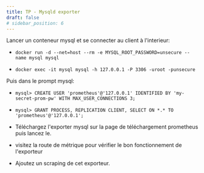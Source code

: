 ```yaml
---
title: TP - Mysqld exporter
draft: false
# sidebar_position: 6
---
```


<!-- - `docker run -it --net=host --rm mysql mysql -h 127.0.0.1 -P 3306 -uroot -pmy-secret-pw` -->

Lancer un conteneur mysql et se connecter au client à l'interieur:

- `docker run -d --net=host --rm -e MYSQL_ROOT_PASSWORD=unsecure --name mysql mysql`

- `docker exec -it mysql mysql -h 127.0.0.1 -P 3306 -uroot -punsecure`

Puis dans le prompt mysql:

- `mysql> CREATE USER 'prometheus'@'127.0.0.1' IDENTIFIED BY 'my-secret-prom-pw' WITH MAX_USER_CONNECTIONS 3;`

- `mysql> GRANT PROCESS, REPLICATION CLIENT, SELECT ON *.* TO 'prometheus'@'127.0.0.1';`

- Téléchargez l'exporter mysql sur la page de téléchargement prometheus puis lancez le.

- visitez la route de métrique pour vérifier le bon fonctionnement de l'exporteur

- Ajoutez un scraping de cet exporteur.